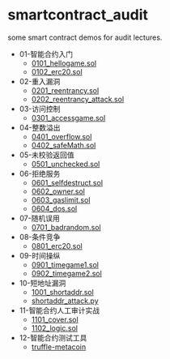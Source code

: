 # smartcontract_audit
some smart contract demos for  audit lectures.

- 01-智能合约入门
    - [0101_hellogame.sol](01/0101_hellogame.sol)
    - [0102_erc20.sol](01/0102_erc20.sol)
- 02-重入漏洞
    - [0201_reentrancy.sol](02/0201_reentrancy.sol)
    - [0202_reentrancy_attack.sol](02/0202_reentrancy_attack.sol)
- 03-访问控制
    - [0301_accessgame.sol](03/0301_accessgame.sol)
- 04-整数溢出
    - [0401_overflow.sol](04/0401_overflow.sol)
    - [0402_safeMath.sol](04/0402_safeMath.sol)
- 05-未校验返回值
    - [0501_unchecked.sol](05/0501_unchecked.sol)
- 06-拒绝服务
    - [0601_selfdestruct.sol](06/0601_selfdestruct.sol)
    - [0602_owner.sol](06/0602_owner.sol)
    - [0603_gaslimit.sol](06/0603_gaslimit.sol)
    - [0604_dos.sol](06/0604_dos.sol)
- 07-随机误用
    - [0701_badrandom.sol](07/0701_badrandom.sol)
- 08-条件竞争
    - [0801_erc20.sol](08/0801_erc20.sol)
- 09-时间操纵
    - [0901_timegame1.sol](09/0901_timegame1.sol)
    - [0902_timegame2.sol](09/0902_timegame2.sol)
- 10-短地址漏洞
    - [1001_shortaddr.sol](10/1001_shortaddr.sol)
    - [shortaddr_attack.py](10/shortaddr_attack.py)
- 11-智能合约人工审计实战
    - [1101_cover.sol](11/1101_cover.sol)
    - [1102_logic.sol](11/1102_logic.sol)
- 12-智能合约测试工具
    - [truffle-metacoin](12/truffle-metacoin/README.md)